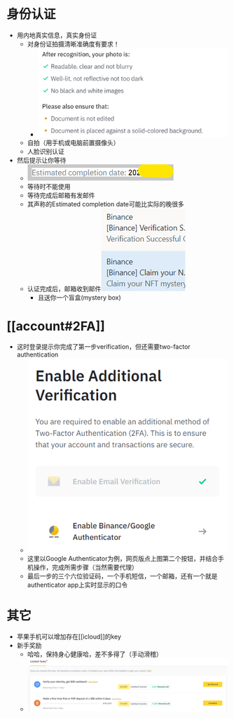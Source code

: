 # 身份认证
- 用内地真实信息，真实身份证
  - 对身份证拍摄清晰准确度有要求！
    - ![](after-recognition.png)
  - 自拍（用手机或电脑前置摄像头）
  - 人脸识别认证
- 然后提示让你等待
  - ![](estimated-completion-date.png)
  - 等待时不能使用
  - 等待完成后邮箱有发邮件
  - 其声称的Estimated completion date可能比实际的晚很多
  - 认证完成后，邮箱收到邮件![](verification-success.png)
    - 且送你一个盲盒(mystery box)
# [[account#2FA]]
- 这时登录提示你完成了第一步verification，但还需要two-factor authentication
  - ![](2FA.png)
  - 这里以Google Authenticator为例，网页版点上图第二个按钮，并结合手机操作，完成所需步骤（当然需要代理）
  - 最后一步的三个六位验证码，一个手机短信，一个邮箱，还有一个就是authenticator app上实时显示的口令
# 其它
- 苹果手机可以增加存在[[icloud]]的key
- 新手奖励
  - 哈哈，保持身心健康哈，差不多得了（手动滑稽）
  - ![](reward.png)